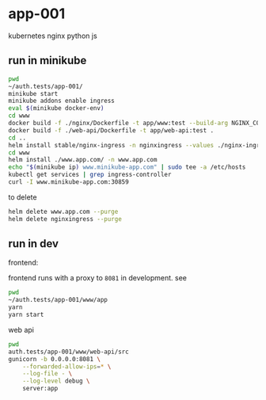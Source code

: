 # app-001

kubernetes nginx python js

## run in minikube

```bash
pwd
~/auth.tests/app-001/
minikube start
minikube addons enable ingress
eval $(minikube docker-env)
cd www
docker build -f ./nginx/Dockerfile -t app/www:test --build-arg NGINX_CONFIG=nginx/test.conf .
docker build -f ./web-api/Dockerfile -t app/web-api:test .
cd ..
helm install stable/nginx-ingress -n nginxingress --values ./nginx-ingress/nginx-ingress-values-dev.yaml
cd www
helm install ./www.app.com/ -n www.app.com
echo "$(minikube ip) www.minikube-app.com" | sudo tee -a /etc/hosts
kubectl get services | grep ingress-controller
curl -I www.minikube-app.com:30859
```

to delete

```bash
helm delete www.app.com --purge
helm delete nginxingress --purge
```

## run in dev

frontend:

frontend runs with a proxy to `8081` in development. see [](.www/app/package.json)

```bash
pwd
~/auth.tests/app-001/www/app
yarn
yarn start
```

web api

```bash
pwd
auth.tests/app-001/www/web-api/src
gunicorn -b 0.0.0.0:8081 \
    --forwarded-allow-ips=* \
    --log-file - \
    --log-level debug \
    server:app
```